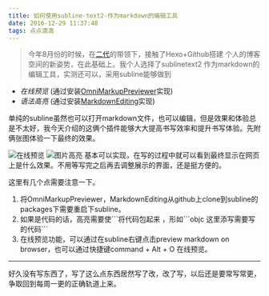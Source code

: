 ```yaml
---
title: 如何使用subline-text2-作为markdown的编辑工具
date: 2016-12-29 11:37:48
tags: 点点滴滴
---
```


>今年8月份的时候，在[二代](http://kaisayoung.github.io)的带领下，接触了Hexo+Github搭建
>个人的博客空间的新姿势，在此基础上。我个人选择了sublinetext2 作为markdown的编辑工具，实测还可以，采用subline能够做到
>
+ *在线预览*  (通过安装[OmniMarkupPreviewer](https://github.com/timonwong/OmniMarkupPreviewer)实现)
+ *语法高亮*  (通过安装[MarkdownEditing](https://github.com/SublimeText-Markdown/MarkdownEditing)实现)
<!--more-->
单纯的subline虽然也可以打开markdown文件，也可以编辑，但是效果和体验总是不太好，我今天介绍的这俩个插件能够大大提高书写效率和提升书写体验。先附俩张图体验一下最终的效果。

![在线预览](http://ock9zbzms.bkt.clouddn.com/1D8AC7FE-531C-4E47-B744-F1DBDBA8C307.png)
![图片高亮](http://ock9zbzms.bkt.clouddn.com/subline_online_view1B9EB750-1049-409B-BEBA-385DA4594819.png)
基本可以实现，在写的过程中就可以看到最终显示在网页上是什么效果。不用等写完之后再去调整展示的界面，还是挺方便的。

这里有几个点需要注意一下。

1. 将OmniMarkupPreviewer，MarkdownEditing从github上clone到subline的packages下需要重启下subline。
2. 如果是代码的话，高亮需要使\```将代码包起来  ，形如\```objc 这里添写需要写的代码\```
3. 在线预览功能，可以通过在subline右键点击preview markdown on browser，也可以通过快捷键command + Alt + O 在线预览。
---
好久没有写东西了，写了这么点东西居然写了改，改了写，以后还是要常写常更，争取回到每周一更的正确轨道上来。
